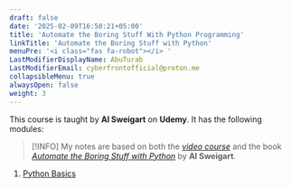 ```yaml
---
draft: false
date: '2025-02-09T16:50:21+05:00'
title: 'Automate the Boring Stuff With Python Programming'
linkTitle: 'Automate the Boring Stuff with Python'
menuPre: '<i class="fas fa-robot"></i> '
LastModifierDisplayName: AbuTurab
LastModifierEmail: cyberfrontofficial@proton.me
collapsibleMenu: true
alwaysOpen: false
weight: 3
---
```


This course is taught by **Al Sweigart** on **Udemy**. It has the following modules:

> [!INFO] 
> My notes are based on both the [_video course_](https://www.udemy.com/course/automate/) and the book [_Automate the Boring Stuff with Python_](https://automatetheboringstuff.com/#toc) by **Al Sweigart**.

1. [Python Basics](/cs-and-programming/automate-the-boring-stuff-with-python/python-basics/)
